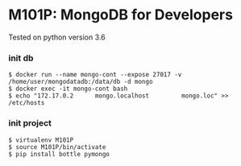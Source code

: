 # M101P: MongoDB for Developers

Tested on python version 3.6

### init db
```commandline
$ docker run --name mongo-cont --expose 27017 -v /home/user/mongodatadb:/data/db -d mongo
$ docker exec -it mongo-cont bash
$ echo "172.17.0.2      mongo.localhost         mongo.loc" >> /etc/hosts 
```

### init project
```commandline
$ virtualenv M101P
$ source M101P/bin/activate
$ pip install bottle pymongo
```
	
